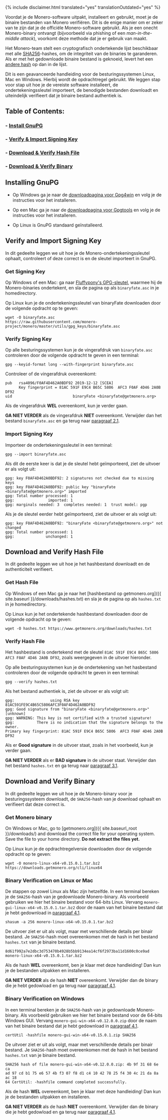{% include disclaimer.html translated="yes" translationOutdated="yes" %}

Voordat je de Monero-software uitpakt, installeert en gebruikt, moet je de
binaire bestanden van Monero verifiëren. Dit is de enige manier om er zeker
van te zijn dat je de officiële Monero-software gebruikt. Als je een onecht
Monero-binary ontvangt (bijvoorbeeld via phishing of een *man-in-the-middle
attack*), voorkomt deze methode dat je er gebruik van maakt.

Het Monero-team stelt een cryptografisch ondertekende lijst beschikbaar met
alle [SHA256](https://en.wikipedia.org/wiki/SHA-2)-hashes, om de integriteit
van de binaries te garanderen. Als er met het gedownloade binaire bestand is
geknoeid, levert het een [andere
hash](https://nl.wikipedia.org/wiki/Hashfunctie) op dan in de lijst.

Dit is een geavanceerde handleiding voor de besturingssystemen Linux, Mac en
Windows. Hierbij wordt de opdrachtregel gebruikt. We leggen stap voor stap
uit hoe je de vereiste software installeert, de ondertekeningssleutel
importeert, de benodigde bestanden downloadt en uiteindelijk verifieert dat
je binaire bestand authentiek is.

## Table of Contents:

### - [Install GnuPG](#installing-gnupg)

### - [Verify & Import Signing Key](#verify-and-import-signing-key)

### - [Download & Verify Hash File](#download-and-verify-hash-file)

### - [Download & Verify Binary](#download-and-verify-binary)

## Installing GnuPG

+ Op Windows ga je naar de [downloadpagina voor
Gpg4win](https://gpg4win.org/download.html) en volg je de instructies voor
het installeren.

+ Op een Mac ga je naar de [downloadpagina voor
Gpgtools](https://gpgtools.org/) en volg je de instructies voor het
installeren.

+ Op Linux is GnuPG standaard geïnstalleerd.

## Verify and Import Signing Key

In dit gedeelte leggen we uit hoe je de Monero-ondertekeningssleutel
ophaalt, controleert of deze correct is en de sleutel importeert in GnuPG.

### Get Signing Key

Op Windows of een Mac: ga naar [Fluffypony's
GPG-sleutel](https://raw.githubusercontent.com/monero-project/monero/master/utils/gpg_keys/binaryfate.asc),
waarmee hij de Monero-binaries ondertekent, en sla de pagina op als
`binaryfate.asc` in je homedirectory.

Op Linux kun je de ondertekeningssleutel van binaryFate downloaden door de
volgende opdracht op te geven:

```
wget -O binaryfate.asc
https://raw.githubusercontent.com/monero-project/monero/master/utils/gpg_keys/binaryfate.asc
```

### Verify Signing Key

Op alle besturingssystemen kun je de vingerafdruk van `binaryfate.asc`
controleren door de volgende opdracht te geven in een terminal:

``` gpg --keyid-format long --with-fingerprint binaryfate.asc ```


Controleer of de vingerafdruk overeenkomt:

```
pub   rsa4096/F0AF4D462A0BDF92 2019-12-12 [SCEA]
      Key fingerprint = 81AC 591F E9C4 B65C 5806  AFC3 F0AF 4D46 2A0B DF92
uid                           binaryFate <binaryfate@getmonero.org>
```

Als de vingerafdruk **WEL** overeenkomt, kun je verder gaan.

**GA NIET VERDER** als de vingerafdruk **NIET** overeenkomt. Verwijder dan
het bestand `binaryfate.asc` en ga terug naar [paragraaf
2.1](#21-get-signing-key).

### Import Signing Key

Importeer de ondertekeningssleutel in een terminal:

``` gpg --import binaryfate.asc ```

Als dit de eerste keer is dat je de sleutel hebt geïmporteerd, ziet de
uitvoer er als volgt uit:

```
gpg: key F0AF4D462A0BDF92: 2 signatures not checked due to missing keys
gpg: key F0AF4D462A0BDF92: public key "binaryFate <binaryfate@getmonero.org>" imported
gpg: Total number processed: 1
gpg:               imported: 1
gpg: marginals needed: 3  completes needed: 1  trust model: pgp
```

Als je de sleutel eerder hebt geïmporteerd, ziet de uitvoer er als volgt
uit:

```
gpg: key F0AF4D462A0BDF92: "binaryFate <binaryfate@getmonero.org>" not changed
gpg: Total number processed: 1
gpg:              unchanged: 1
```

## Download and Verify Hash File

In dit gedeelte leggen we uit hoe je het hashbestand downloadt en de
authenticiteit verifieert.

### Get Hash File

Op Windows of een Mac ga je naar het [hashbestand op getmonero.org]({{
site.baseurl }}/downloads/hashes.txt) en sla je de pagina op als
`hashes.txt` in je homedirectory.

Op Linux kun je het ondertekende hashbestand downloaden door de volgende
opdracht op te geven:

``` wget -O hashes.txt https://www.getmonero.org/downloads/hashes.txt ```

### Verify Hash File

Het hashbestand is ondertekend met de sleutel `81AC 591F E9C4 B65C 5806 AFC3
F0AF 4D46 2A0B DF92`, zoals weergegeven in de uitvoer hieronder.

Op alle besturingssystemen kun je de ondertekening van het hasbestand
controleren door de volgende opdracht te geven in een terminal:

``` gpg --verify hashes.txt ```

Als het bestand authentiek is, ziet de uitvoer er als volgt uit:

```
gpg:                using RSA key 81AC591FE9C4B65C5806AFC3F0AF4D462A0BDF92
gpg: Good signature from "binaryFate <binaryfate@getmonero.org>" [unknown]
gpg: WARNING: This key is not certified with a trusted signature!
gpg:          There is no indication that the signature belongs to the owner.
Primary key fingerprint: 81AC 591F E9C4 B65C 5806  AFC3 F0AF 4D46 2A0B DF92
```

Als er **Good signature** in de uitvoer staat, zoals in het voorbeeld, kun
je verder gaan.

**GA NIET VERDER** als er **BAD signature** in de uitvoer staat. Verwijder
dan het bestand `hashes.txt` en ga terug naar [paragraaf
3.1](#31-get-hash-file).

## Download and Verify Binary

In dit gedeelte leggen we uit hoe je de Monero-binary voor je
besturingssysteem downloadt, de `SHA256`-hash van je download ophaalt en
verifieert dat deze correct is.

### Get Monero binary

On Windows or Mac, go to [getmonero.org]({{ site.baseurl_root }}/downloads/)
and download the correct file for your operating system. Save the file to
your home directory. **Do not extract the files yet.**

Op Linux kun je de opdrachtregelversie downloaden door de volgende opdracht
op te geven:

```
wget -O monero-linux-x64-v0.15.0.1.tar.bz2 https://downloads.getmonero.org/cli/linux64
```

### Binary Verification on Linux or Mac

De stappen op zowel Linux als Mac zijn hetzelfde. In een terminal bereken je
de `SHA256`-hash van je gedownloade Monero-binary. Als voorbeeld gebruiken
we hier het binaire bestand voor 64-bits Linux. Vervang
`monero-gui-linux-x64-v0.15.0.1.tar.bz2` door de naam van het binaire
bestand dat je hebt gedownload in [paragraaf 4.1](#41-get-monero-binary).

```
shasum -a 256 monero-linux-x64-v0.15.0.1.tar.bz2
```

De uitvoer ziet er uit als volgt, maar met verschillende details per binair
bestand. Je `SHA256`-hash moet overeenkomen met de hash in het bestand
`hashes.txt` van je binaire bestand.

```
8d61f992a7e2dbc3d753470b4928b5bb9134ea14cf6f2973ba11d1600c0ce9ad 
monero-linux-x64-v0.15.0.1.tar.bz2
```

Als de hash **WEL** overeenkomt, ben je klaar met deze handleiding! Dan kun
je de bestanden uitpakken en installeren.

**GA NIET VERDER** als de hash **NIET** overeenkomt. Verwijder dan de binary
die je hebt gedowload en ga terug naar [paragraaf
4.1](#41-get-monero-binary).

### Binary Verification on Windows

In een terminal bereken je de `SHA256`-hash van je gedownloade
Monero-binary. Als voorbeeld gebruiken we hier het binaire bestand voor de
64-bits Windows GUI. Vervang `monero-gui-win-x64-v0.12.0.0.zip` door de naam
van het binaire bestand dat je hebt gedownload in [paragraaf
4.1](#41-get-monero-binary).

``` certUtil -hashfile monero-gui-win-x64-v0.15.0.1.zip SHA256 ```

De uitvoer ziet er uit als volgt, maar met verschillende details per binair
bestand. Je `SHA256`-hash moet overeenkomen met de hash in het bestand
`hashes.txt` van je binaire bestand.

```
SHA256 hash of file monero-gui-win-x64-v0.12.0.0.zip: 4b 9f 31 68 6e ca
ad 97 cd b1 75 e6 57 4b f3 07 f8 d1 c4 10 42 78 25 f4 30 4c 21 da 8a ac 18
64 CertUtil: -hashfile command completed successfully. 
```

Als de hash **WEL** overeenkomt, ben je klaar met deze handleiding! Dan kun
je de bestanden uitpakken en installeren.

**GA NIET VERDER** als de hash **NIET** overeenkomt. Verwijder dan de binary
die je hebt gedowload en ga terug naar [paragraaf
4.1](#41-get-monero-binary).
